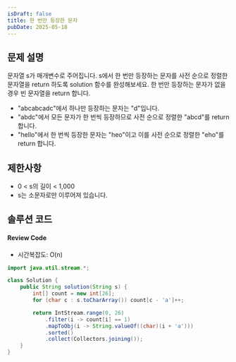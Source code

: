```yaml
---
isDraft: false
title: 한 번만 등장한 문자
pubDate: 2025-05-18
---
```


## 문제 설명

문자열 s가 매개변수로 주어집니다. s에서 한 번만 등장하는 문자를 사전 순으로 정렬한 문자열을 return 하도록 solution 함수를 완성해보세요. 한 번만 등장하는 문자가 없을 경우 빈 문자열을 return 합니다.

- "abcabcadc"에서 하나만 등장하는 문자는 "d"입니다.
- "abdc"에서 모든 문자가 한 번씩 등장하므로 사전 순으로 정렬한 "abcd"를 return 합니다.
- "hello"에서 한 번씩 등장한 문자는 "heo"이고 이를 사전 순으로 정렬한 "eho"를 return 합니다.

## 제한사항

- 0 < s의 길이 < 1,000
- s는 소문자로만 이루어져 있습니다.

## 솔루션 코드

#### Review Code
- 시간복잡도: O(n)
```java
import java.util.stream.*;

class Solution {
    public String solution(String s) {
        int[] count = new int[26];
        for (char c : s.toCharArray()) count[c - 'a']++;

        return IntStream.range(0, 26)
            .filter(i -> count[i] == 1)
            .mapToObj(i -> String.valueOf((char)(i + 'a')))
            .sorted()
            .collect(Collectors.joining());
    }
}
```

